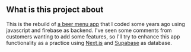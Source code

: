 ## What is this project about

This is the rebuild of [a beer menu app](https://us-central1-menuvirtual-birras.cloudfunctions.net/app) that I coded some years ago using javascript and firebase as backend. I've seen some comments from customers wanting to add some features, so I'll try to enhance this app functionality as a practice using [Next.js](https://nextjs.org/) and [Supabase](https://supabase.com/) as database.
